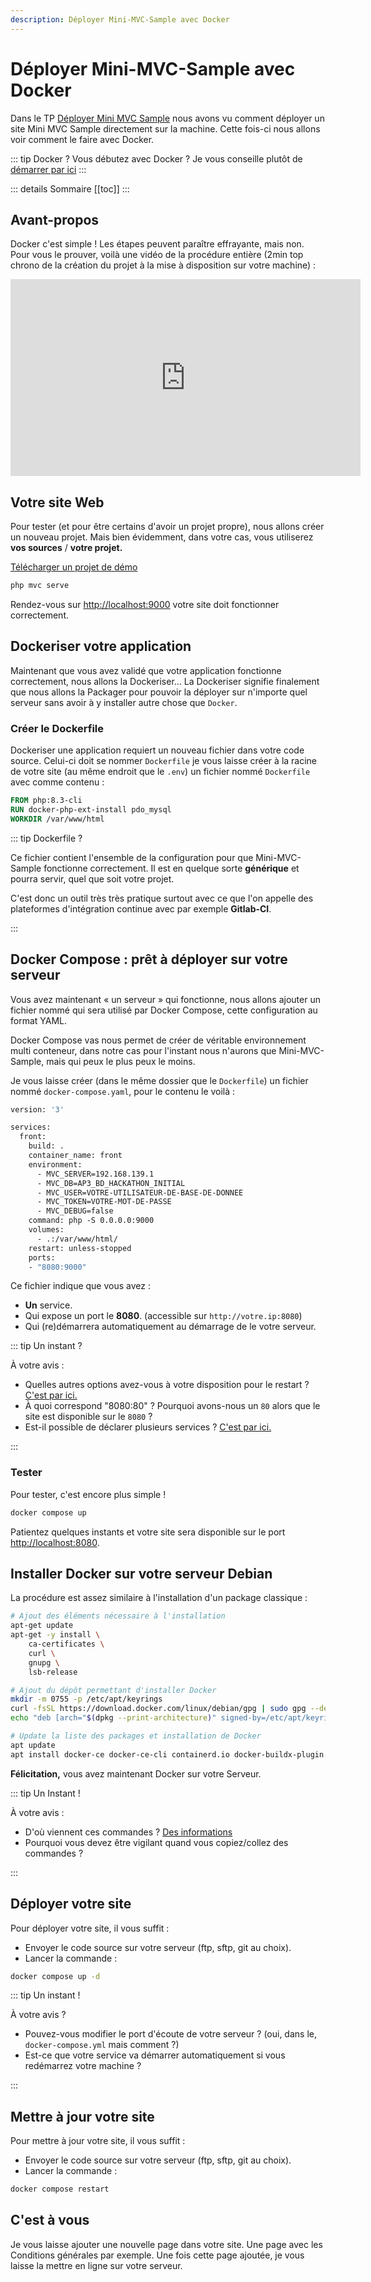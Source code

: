 ```yaml
---
description: Déployer Mini-MVC-Sample avec Docker
---
```


# Déployer Mini-MVC-Sample avec Docker

Dans le TP [Déployer Mini MVC Sample](./deployer-mini-mvc-sample.md) nous avons vu comment déployer un site Mini MVC Sample directement sur la machine. Cette fois-ci nous allons voir comment le faire avec Docker.

::: tip Docker ?
Vous débutez avec Docker ? Je vous conseille plutôt de [démarrer par ici](../../docker/introduction.md)
:::

::: details Sommaire
[[toc]]
:::

## Avant-propos

Docker c'est simple ! Les étapes peuvent paraître effrayante, mais non. Pour vous le prouver, voilà une vidéo de la procédure entière (2min top chrono de la création du projet à la mise à disposition sur votre machine) :

<iframe width="560" height="315" src="https://www.youtube-nocookie.com/embed/CgEAJfltyuY" title="YouTube video player" frameborder="0" allow="accelerometer; autoplay; clipboard-write; encrypted-media; gyroscope; picture-in-picture" allowfullscreen></iframe>

## Votre site Web

Pour tester (et pour être certains d'avoir un projet propre), nous allons créer un nouveau projet. Mais bien évidemment, dans votre cas, vous utiliserez **vos sources** / **votre projet.**

[Télécharger un projet de démo](https://github.com/c4software/mini-mvc-sample/archive/refs/tags/2.8.zip)

```sh
php mvc serve
```

Rendez-vous sur [http://localhost:9000](http://localhost:9000) votre site doit fonctionner correctement.

## Dockeriser votre application

Maintenant que vous avez validé que votre application fonctionne correctement, nous allons la Dockeriser… La Dockeriser signifie finalement que nous allons la Packager pour pouvoir la déployer sur n'importe quel serveur sans avoir à y installer autre chose que `Docker`.

### Créer le Dockerfile

Dockeriser une application requiert un nouveau fichier dans votre code source. Celui-ci doit se nommer `Dockerfile` je vous laisse créer à la racine de votre site (au même endroit que le `.env`) un fichier nommé `Dockerfile` avec comme contenu :

```dockerfile
FROM php:8.3-cli
RUN docker-php-ext-install pdo_mysql
WORKDIR /var/www/html
```

::: tip Dockerfile ?

Ce fichier contient l'ensemble de la configuration pour que Mini-MVC-Sample fonctionne correctement. Il est en quelque sorte **générique** et pourra servir, quel que soit votre projet.

C'est donc un outil très très pratique surtout avec ce que l'on appelle des plateformes d'intégration continue avec par exemple **Gitlab-CI**.

:::

## Docker Compose : prêt à déployer sur votre serveur

Vous avez maintenant « un serveur » qui fonctionne, nous allons ajouter un fichier nommé qui sera utilisé par Docker Compose, cette configuration au format YAML.

Docker Compose vas nous permet de créer de véritable environnement multi conteneur, dans notre cas pour l'instant nous n'aurons que Mini-MVC-Sample, mais qui peux le plus peux le moins.

Je vous laisse créer (dans le même dossier que le `Dockerfile`) un fichier nommé `docker-compose.yaml`, pour le contenu le voilà :

```dockerfile
version: '3'

services:
  front:
    build: .
    container_name: front
    environment:
      - MVC_SERVER=192.168.139.1
      - MVC_DB=AP3_BD_HACKATHON_INITIAL
      - MVC_USER=VOTRE-UTILISATEUR-DE-BASE-DE-DONNEE
      - MVC_TOKEN=VOTRE-MOT-DE-PASSE
      - MVC_DEBUG=false
    command: php -S 0.0.0.0:9000
    volumes:
      - .:/var/www/html/
    restart: unless-stopped
    ports:
    - "8080:9000"
```

Ce fichier indique que vous avez :

- **Un** service.
- Qui expose un port le **8080**. (accessible sur `http://votre.ip:8080`)
- Qui (re)démarrera automatiquement au démarrage de le votre serveur.

::: tip Un instant ?

À votre avis :

- Quelles autres options avez-vous à votre disposition pour le restart ? [C'est par ici.](https://docs.docker.com/config/containers/start-containers-automatically/)
- À quoi correspond "8080:80" ? Pourquoi avons-nous un `80` alors que le site est disponible sur le `8080` ?
- Est-il possible de déclarer plusieurs services ? [C'est par ici.](https://docs.docker.com/compose/compose-file/)

:::

### Tester

Pour tester, c'est encore plus simple !

```sh
docker compose up
```

Patientez quelques instants et votre site sera disponible sur le port [http://localhost:8080](http://localhost:8080).

## Installer Docker sur votre serveur Debian

La procédure est assez similaire à l'installation d'un package classique :

```sh
# Ajout des éléments nécessaire à l'installation
apt-get update
apt-get -y install \
    ca-certificates \
    curl \
    gnupg \
    lsb-release

# Ajout du dépôt permettant d'installer Docker
mkdir -m 0755 -p /etc/apt/keyrings
curl -fsSL https://download.docker.com/linux/debian/gpg | sudo gpg --dearmor -o /etc/apt/keyrings/docker.gpg
echo "deb [arch="$(dpkg --print-architecture)" signed-by=/etc/apt/keyrings/docker.gpg] https://download.docker.com/linux/debian "$(. /etc/os-release && echo "$VERSION_CODENAME")" stable" | tee /etc/apt/sources.list.d/docker.list > /dev/null

# Update la liste des packages et installation de Docker
apt update
apt install docker-ce docker-ce-cli containerd.io docker-buildx-plugin docker-compose-plugin -y
```

**Félicitation,** vous avez maintenant Docker sur votre Serveur.

::: tip Un Instant !

À votre avis :

- D'où viennent ces commandes ? [Des informations](https://docs.docker.com/engine/install/debian/)
- Pourquoi vous devez être vigilant quand vous copiez/collez des commandes ?

:::

## Déployer votre site

Pour déployer votre site, il vous suffit :

- Envoyer le code source sur votre serveur (ftp, sftp, git au choix).
- Lancer la commande :

```sh
docker compose up -d
```

::: tip Un instant !

À votre avis ?

- Pouvez-vous modifier le port d'écoute de votre serveur ? (oui, dans le, `docker-compose.yml` mais comment ?)
- Est-ce que votre service va démarrer automatiquement si vous redémarrez votre machine ?

:::

## Mettre à jour votre site

Pour mettre à jour votre site, il vous suffit :

- Envoyer le code source sur votre serveur (ftp, sftp, git au choix).
- Lancer la commande :

```sh
docker compose restart
```

## C'est à vous

Je vous laisse ajouter une nouvelle page dans votre site. Une page avec les Conditions générales par exemple. Une fois cette page ajoutée, je vous laisse la mettre en ligne sur votre serveur.

